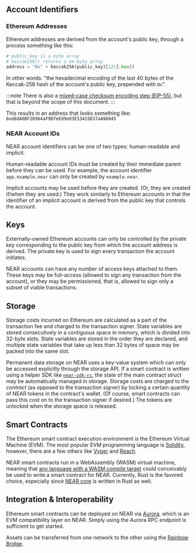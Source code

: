 ## Account Identifiers

### Ethereum Addresses

Ethereum addresses are derived from the account's public key, through a process something like this:

```python
# public_key is a byte array
# keccak256() returns a 64-byte array
address = "0x" + keccak256(public_key)[12:].hex()
```

In other words: "the hexadecimal encoding of the last 40 bytes of the Keccak-256 hash of the account's public key, prepended with `0x`".

:::note
There is also a [mixed-case checksum encoding step (EIP-55)](https://eips.ethereum.org/EIPS/eip-55), but that is beyond the scope of this document.
:::

This results in an address that looks something like: `0xd8dA6BF26964aF9D7eEd9e03E53415D37aA96045`

### NEAR Account IDs

NEAR account identifiers can be one of two types: human-readable and implicit.

Human-readable account IDs must be created by their immediate parent before they can be used. For example, the account identifier `app.example.near` can only be created by `example.near`.

Implicit accounts may be used before they are created. (Or, they are created if/when they are used.) They work similarly to Ethereum accounts in that the identifier of an implicit account is derived from the public key that controls the account.

## Keys

Externally-owned Ethereum accounts can only be controlled by the private key corresponding to the public key from which the account address is derived. The private key is used to sign every transaction the account initiates.

NEAR accounts can have any number of access keys attached to them. These keys may be full-access (allowed to sign any transaction from the account), or they may be permissioned, that is, allowed to sign only a subset of viable transactions.

## Storage

Storage costs incurred on Ethereum are calculated as a part of the transaction fee and charged to the transaction signer. State variables are stored consecutively in a contiguous space in memory, which is divided into 32-byte slots. State variables are stored in the order they are declared, and multiple state variables that take up less than 32 bytes of space may be packed into the same slot.

Permanent data storage on NEAR uses a key-value system which can only be accessed explicitly through the storage API. If a smart contract is written using a helper SDK like [`near-sdk-rs`](https://github.com/near/near-sdk-rs), the state of the main contract struct may be automatically managed in storage. Storage costs are charged to the _contract_ (as opposed to the transaction signer) by locking a certain quantity of NEAR tokens in the contract's wallet. (Of course, smart contracts can pass this cost on to the transaction signer if desired.) The tokens are unlocked when the storage space is released.

## Smart Contracts

The Ethereum smart contract execution environment is the Ethereum Virtual Machine (EVM). The most popular EVM programming language is [Solidity](https://soliditylang.org/), however, there are a few others like [Vyper](https://github.com/vyperlang/vyper) and [Reach](https://reach.sh/).

NEAR smart contracts run in a WebAssembly (WASM) virtual machine, meaning that [any language with a WASM compile target](https://github.com/appcypher/awesome-wasm-langs) could conceivably be used to write a smart contract for NEAR. Currently, Rust is the favored choice, especially since [NEAR core](https://github.com/near/nearcore) is written in Rust as well.

## Integration & Interoperability

Ethereum smart contracts can be deployed on NEAR via [Aurora](https://aurora.dev/), which is an EVM compatibility layer on NEAR. Simply using the Aurora RPC endpoint is sufficient to get started.

Assets can be transferred from one network to the other using the [Rainbow Bridge](https://rainbowbridge.app/).

